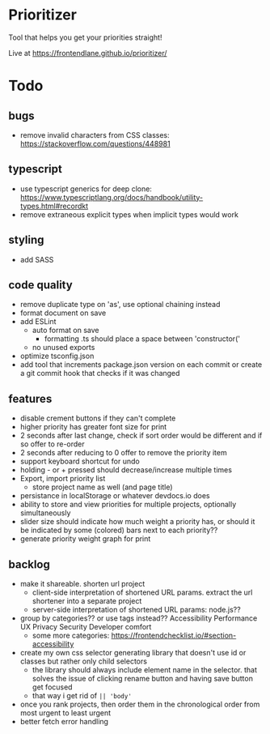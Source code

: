 # Prioritizer
Tool that helps you get your priorities straight!

Live at https://frontendlane.github.io/prioritizer/

# Todo

## bugs
- remove invalid characters from CSS classes: https://stackoverflow.com/questions/448981

## typescript
- use typescript generics for deep clone: https://www.typescriptlang.org/docs/handbook/utility-types.html#recordkt
- remove extraneous explicit types when implicit types would work

## styling
- add SASS

## code quality
- remove duplicate type on 'as', use optional chaining instead
- format document on save
- add ESLint
    - auto format on save
        - formatting .ts should place a space between 'constructor('
    - no unused exports
- optimize tsconfig.json
- add tool that increments package.json version on each commit or create a git commit hook that checks if it was changed

## features
- disable crement buttons if they can't complete
- higher priority has greater font size for print
- 2 seconds after last change, check if sort order would be different and if so offer to re-order
- 2 seconds after reducing to 0 offer to remove the priority item
- support keyboard shortcut for undo
- holding - or + pressed should decrease/increase multiple times
- Export, import priority list
    - store project name as well (and page title)
- persistance in localStorage or whatever devdocs.io does
- ability to store and view priorities for multiple projects, optionally simultaneously
- slider size should indicate how much weight a priority has, or should it be indicated by some (colored) bars next to each priority??
- generate priority weight graph for print

## backlog
- make it shareable. shorten url project
    - client-side interpretation of shortened URL params. extract the url shortener into a separate project
    - server-side interpretation of shortened URL params: node.js??
- group by categories??  or use tags instead??
    Accessibility
    Performance
    UX
    Privacy
    Security
    Developer comfort
    - some more categories: https://frontendchecklist.io/#section-accessibility
- create my own css selector generating library that doesn't use id or classes but rather only child selectors
    - the library should always include element name in the selector. that solves the issue of clicking rename button and having save button get focused
    - that way i get rid of `|| 'body'`
- once you rank projects, then order them in the chronological order from most urgent to least urgent
- better fetch error handling